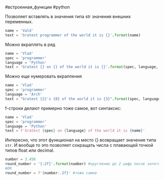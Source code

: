 #встроенная_функции #python

Позволяет вставлять в значения типа str значения внешних переменных.
```python
name = 'Vald'
text = 'Gratest programmer of the world it is {}'.format(name)
```
Можно вкраплять в ряд
```python
name = 'Vlad'
spec = 'programmer'
language = 'Python'
text = 'Gratest {} on {} of the world it is {}'.format(spec, language, name)
```
Можно еще нумеровать вкрапления
```python
name = 'Vlad'
spec = 'programmer'
language = 'Arch'
text = "Gratest {2}'s {0} of the world it is {3}".format(spec, language, name)
```
f-строки делают примерно тоже самое, вот синтаксис:
```python
name = 'Vlad'
spec = 'programmer'
language = 'Python'
text = f'Gratest {spec} on {language} of the world it is {name}'
```

Интересно, что этот функционал на место {} возвращает значение типа `str`. И вообще то это позволяет сокращать числа с плавающей точкой типов float или decimal.
```python
number = 3.456
round_number = '{:2f}'.format(number) #оругление до 2 цифр после запятой
#OR
round_number = f'{number:.2f}' #тоже самое
```